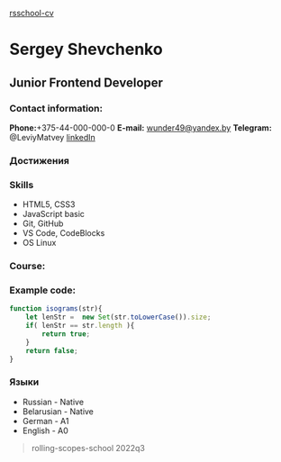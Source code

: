 [rsschool-cv](k2u6m5i3r.github.io/rsschool-cv/cv)
# Sergey Shevchenko
## Junior Frontend Developer

### Contact information:
__Phone:__+375-44-000-000-0
__E-mail:__ wunder49@yandex.by
__Telegram:__ @LeviyMatvey
[linkedIn](www.linkedin.com/in/сергей-шевченко-04a336228)
### Достижения

### Skills
* HTML5, CSS3
* JavaScript basic
* Git, GitHub
* VS Code, CodeBlocks
* OS Linux
### Course:

### Example code:
```javascript
function isograms(str){
    let lenStr =  new Set(str.toLowerCase()).size;
    if( lenStr == str.length ){
        return true;
    }
    return false;
}
```
### Языки
* Russian - Native
* Belarusian - Native
* German - A1
* English - A0

> rolling-scopes-school 2022q3
